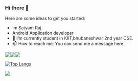 ### Hi there 👋

Here are some ideas to get you started:
- Im Satyam Raj
- Android Application developer
- 🔭 I’m currently student in KIIT,bhubaneshwar 2nd year CSE.
- 📫 How to reach me: You can send me a message here.

![](https://img.shields.io/badge/Code-Flutter-informational?style=flat&logo=<LOGO_NAME>&logoColor=white&color=2bbc8a)![](https://img.shields.io/badge/Code-Python-informational?style=flat&logo=<LOGO_NAME>&logoColor=white&color=2bbc8a)![](https://img.shields.io/badge/Editor-VScode-informational?style=flat&logo=<LOGO_NAME>&logoColor=white&color=2bbc8a)


[![Top Langs](https://github-readme-stats.vercel.app/api/top-langs/?username=satyamraj123&langs_count=8)](https://github.com/anuraghazra/github-readme-stats)

<img align="center" src="https://github-readme-stats.vercel.app/api/?username=satyamraj123&count_private=true&theme=dark" />


